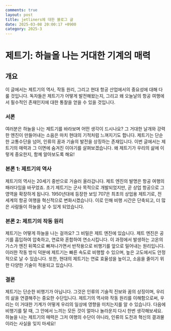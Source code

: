 ```yaml
---
comments: true
layout: post
title: jetliners에 대한 블로그 글
date: 2025-03-08 20:00:17 +0900
category: 2025-3
---
```


# 제트기: 하늘을 나는 거대한 기계의 매력

## 개요
이 글에서는 제트기의 역사, 작동 원리, 그리고 현대 항공 산업에서의 중요성에 대해 다룰 것입니다. 독자들은 제트기가 어떻게 발전해왔는지, 그리고 왜 오늘날의 항공 여행에서 필수적인 존재인지에 대한 통찰을 얻을 수 있을 것입니다.

### 서론
여러분은 하늘을 나는 제트기를 바라보며 어떤 생각이 드시나요? 그 거대한 날개와 강력한 엔진이 만들어내는 소음은 마치 현대의 기적처럼 느껴지기도 합니다. 제트기는 단순한 교통수단을 넘어, 인류의 꿈과 기술의 발전을 상징하는 존재입니다. 이번 글에서는 제트기의 매력과 그 이면에 숨겨진 이야기를 살펴보겠습니다. 왜 제트기가 우리의 삶에 이렇게 중요한지, 함께 알아보도록 해요!

### 본론 1: 제트기의 역사
제트기의 역사는 20세기 중반으로 거슬러 올라갑니다. 제트 엔진의 발명은 항공 여행의 패러다임을 바꾸었죠. 초기 제트기는 군사 목적으로 개발되었지만, 곧 상업 항공으로 그 영역을 확장하게 됩니다. 1950년대에 등장한 보잉 707은 최초의 상업용 제트기로, 전 세계의 항공 여행을 혁신적으로 변화시켰습니다. 이로 인해 비행 시간은 단축되고, 더 많은 사람들이 하늘을 날 수 있게 되었습니다.

### 본론 2: 제트기의 작동 원리
제트기는 어떻게 하늘을 나는 걸까요? 그 비밀은 제트 엔진에 있습니다. 제트 엔진은 공기를 흡입하여 압축하고, 연료와 혼합하여 연소시킵니다. 이 과정에서 발생하는 고온의 가스가 엔진 뒤쪽으로 빠져나가면서 반작용으로 비행기를 앞으로 밀어내는 원리입니다. 이러한 작동 방식 덕분에 제트기는 빠른 속도로 비행할 수 있으며, 높은 고도에서도 안정적으로 날 수 있습니다. 또한, 현대의 제트기는 연료 효율성을 높이고, 소음을 줄이기 위한 다양한 기술이 적용되고 있습니다.

### 결론
제트기는 단순한 비행기가 아닙니다. 그것은 인류의 기술적 진보와 꿈의 상징이며, 우리의 삶을 연결해주는 중요한 수단입니다. 제트기의 역사와 작동 원리를 이해함으로써, 우리는 이 거대한 기계가 어떻게 우리의 일상에 영향을 미치는지를 알 수 있습니다. 다음에 비행기를 탈 때, 그 안에서 느끼는 모든 것이 얼마나 놀라운지 다시 한번 생각해보세요. 하늘을 나는 제트기의 매력은 그저 여행의 수단이 아니라, 인류의 도전과 혁신의 결과물이라는 사실을 잊지 마세요!